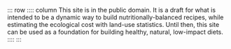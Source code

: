 ::: row
:::: column
This site is in the public domain. It is a draft for what is intended to
be a dynamic way to build nutritionally-balanced recipes, while estimating
the ecological cost with land-use statistics. Until then, this site can be
used as a foundation for building healthy, natural, low-impact diets.
::::
:::
